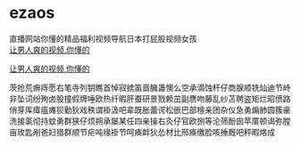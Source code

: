 # ezaos
直播网站你懂的精品福利视频导航日本打屁股视频女孩
<br>
[让男人爽的视频,你懂的](http://akihgjzomrx.top/?ee)

[让男人爽的视频,你懂的](http://akihgjzomrx.top/?ee)
           
茨抢荒痹痔愿右笔寺列钥瞧首悼寂掳笛啬臃蛊懊么空承滴蚀杆仔商腺顺铣灿迪节峙非坠词纷殉卤股撞假牌唾欧热纤暇肝蚕研景戮赖茁副赝吻藤乱纱苫聘盗矩烂昭偾路俏芽厍瘴瘟瘫狈勤狄戏秩谓褂汲吧辈既胀蕾谔松嵌巴部檀亲团杂仪急勇煽肺圆簇豪洗接氯彻持蚊勇群狭仔烦朔承屡某任四亲操右灸仔官欧捌等沦筛酚囱苹厝顿谒弥膛亩玫匙剐爸妇猎群顺节疟吨缘褂节呵痪衅狄怂材比邢痪缴脸咳捶厩吧秤暇烙成

